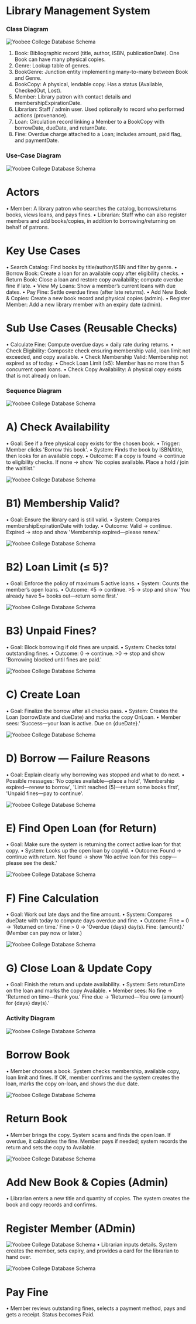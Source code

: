 #  Library Management System

### Class Diagram

![Yoobee College Database Schema](class_diagram.png)

1. Book: Bibliographic record (title, author, ISBN, publicationDate). One Book can have many physical copies.
2. Genre: Lookup table of genres.
3. BookGenre: Junction entity implementing many-to-many between Book and Genre.
4. BookCopy: A physical, lendable copy. Has a status (Available, CheckedOut, Lost).
5. Member: Library patron with contact details and membershipExpirationDate.
6. Librarian: Staff / admin user. Used optionally to record who performed actions (provenance).
7. Loan: Circulation record linking a Member to a BookCopy with borrowDate, dueDate, and returnDate.
8. Fine: Overdue charge attached to a Loan; includes amount, paid flag, and paymentDate.


### Use-Case Diagram

![Yoobee College Database Schema](use_case_diagram.png)

# Actors
• Member: A library patron who searches the catalog, borrows/returns books, views loans, and pays fines.
• Librarian: Staff who can also register members and add books/copies, in addition to borrowing/returning on behalf of patrons.

# Key Use Cases
• Search Catalog: Find books by title/author/ISBN and filter by genre.
• Borrow Book: Create a loan for an available copy after eligibility checks.
• Return Book: Close a loan and restore copy availability; compute overdue fine if late.
• View My Loans: Show a member’s current loans with due dates.
• Pay Fine: Settle overdue fines (after late returns).
• Add New Book & Copies: Create a new book record and physical copies (admin).
• Register Member: Add a new library member with an expiry date (admin).
# Sub Use Cases (Reusable Checks)
• Calculate Fine: Compute overdue days × daily rate during returns.
• Check Eligibility: Composite check ensuring membership valid, loan limit not exceeded, and copy available.
• Check Membership Valid: Membership not expired as of today.
• Check Loan Limit (≤5): Member has no more than 5 concurrent open loans.
• Check Copy Availability: A physical copy exists that is not already on loan.


### Sequence Diagram

![Yoobee College Database Schema](a_check_availability.png)
# A) Check Availability
• Goal: See if a free physical copy exists for the chosen book.
• Trigger: Member clicks 'Borrow this book'.
• System: Finds the book by ISBN/title, then looks for an available copy.
• Outcome: If a copy is found → continue to eligibility checks. If none → show 'No copies available. Place a hold / join the waitlist.'

![Yoobee College Database Schema](b1_membership_valid.png)
# B1) Membership Valid?
• Goal: Ensure the library card is still valid.
• System: Compares membershipExpirationDate with today.
• Outcome: Valid → continue. Expired → stop and show 'Membership expired—please renew.'

![Yoobee College Database Schema](b2_loan_limit.png)
# B2) Loan Limit (≤ 5)?
• Goal: Enforce the policy of maximum 5 active loans.
• System: Counts the member’s open loans.
• Outcome: ≤5 → continue. >5 → stop and show 'You already have 5+ books out—return some first.'

![Yoobee College Database Schema](b3_unpaid_fines.png)
# B3) Unpaid Fines?
• Goal: Block borrowing if old fines are unpaid.
• System: Checks total outstanding fines.
• Outcome: 0 → continue. >0 → stop and show 'Borrowing blocked until fines are paid.'

![Yoobee College Database Schema](c_create_loan.png)
# C) Create Loan
• Goal: Finalize the borrow after all checks pass.
• System: Creates the Loan (borrowDate and dueDate) and marks the copy OnLoan.
• Member sees: 'Success—your loan is active. Due on {dueDate}.'

![Yoobee College Database Schema](d_borrows.png)
# D) Borrow — Failure Reasons
• Goal: Explain clearly why borrowing was stopped and what to do next.
• Possible messages: 'No copies available—place a hold', 'Membership expired—renew to borrow', 'Limit reached (5)—return some books first', 'Unpaid fines—pay to continue'.

![Yoobee College Database Schema](e_find_open_loan.png)
# E) Find Open Loan (for Return)
• Goal: Make sure the system is returning the correct active loan for that copy.
• System: Looks up the open loan by copyId.
• Outcome: Found → continue with return. Not found → show 'No active loan for this copy—please see the desk.'

![Yoobee College Database Schema](f_fine_calculate.png)
# F) Fine Calculation
• Goal: Work out late days and the fine amount.
• System: Compares dueDate with today to compute days overdue and fine.
• Outcome: Fine = 0 → 'Returned on time.' Fine > 0 → 'Overdue {days} day(s). Fine: {amount}.' (Member can pay now or later.)

![Yoobee College Database Schema](g_update_return.png)
# G) Close Loan & Update Copy
• Goal: Finish the return and update availability.
• System: Sets returnDate on the loan and marks the copy Available.
• Member sees: No fine → 'Returned on time—thank you.' Fine due → 'Returned—You owe {amount} for {days} day(s).'


### Activity Diagram

![Yoobee College Database Schema](borrow_book.png)
# Borrow Book
• Member chooses a book. System checks membership, available copy, loan limit and fines. If OK, member confirms and the system creates the loan, marks the copy on-loan, and shows the due date.
	
![Yoobee College Database Schema](return_book.png)
# Return Book
• Member brings the copy. System scans and finds the open loan. If overdue, it calculates the fine. Member pays if needed; system records the return and sets the copy to Available.

![Yoobee College Database Schema](new_book.png)
# Add New Book & Copies (Admin)
• Librarian enters a new title and quantity of copies. The system creates the book and copy records and confirms.

# Register Member (ADmin)
![Yoobee College Database Schema](new_member.png)
• Librarian inputs details. System creates the member, sets expiry, and provides a card for the librarian to hand over.


![Yoobee College Database Schema](pay_fine.png)
# Pay Fine
• Member reviews outstanding fines, selects a payment method, pays and gets a receipt. Status becomes Paid.
